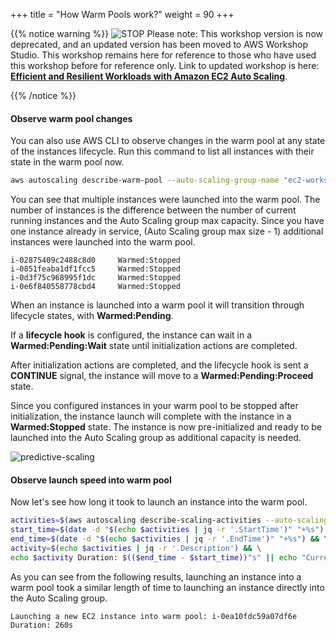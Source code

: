 +++
title = "How Warm Pools work?"
weight = 90
+++

{{% notice warning %}}
![STOP](../images/stop_small.png)
Please note: This workshop version is now deprecated, and an updated version has been moved to AWS Workshop Studio. This workshop remains here for reference to those who have used this workshop before for reference only. Link to updated workshop is here: **[Efficient and Resilient Workloads with Amazon EC2 Auto Scaling](https://catalog.us-east-1.prod.workshops.aws/workshops/20c57d32-162e-4ad5-86a6-dff1f8de4b3c/en-US)**.

{{% /notice %}}


#### Observe warm pool changes

You can also use AWS CLI to observe changes in the warm pool at any state of the instances lifecycle. Run this command to list all instances with their state in the warm pool now.

```bash
aws autoscaling describe-warm-pool --auto-scaling-group-name "ec2-workshop-asg" | jq -r '.Instances[]| "\(.InstanceId)\t\(.LifecycleState)"'
```

You can see that multiple instances were launched into the warm pool. The number of instances is the difference between the number of current running instances and the Auto Scaling group max capacity. Since you have one instance already in service, (Auto Scaling group max size - 1) additional instances were launched into the warm pool.

```
i-02875409c2488c8d0     Warmed:Stopped
i-0851feaba1df1fcc5     Warmed:Stopped
i-0d3f75c968995f1dc     Warmed:Stopped
i-0e6f840558778cbd4     Warmed:Stopped
```

When an instance is launched into a warm pool it will transition through lifecycle states, with **Warmed:Pending**.

If a **lifecycle hook** is configured, the instance can wait in a **Warmed:Pending:Wait** state until initialization actions are completed.

After initialization actions are completed, and the lifecycle hook is sent a **CONTINUE** signal, the instance will move to a **Warmed:Pending:Proceed** state.

Since you configured instances in your warm pool to be stopped after initialization, the instance launch will complete with the instance in a **Warmed:Stopped** state. The instance is now pre-initialized and ready to be launched into the Auto Scaling group as additional capacity is needed.

![predictive-scaling](/images/efficient-and-resilient-ec2-auto-scaling/warm-pools-scale-out-event-diagram.png)

#### Observe launch speed into warm pool

Now let's see how long it took to launch an instance into the warm pool.

```bash
activities=$(aws autoscaling describe-scaling-activities --auto-scaling-group-name "ec2-workshop-asg" | jq -r '.Activities[0]') && \
start_time=$(date -d "$(echo $activities | jq -r '.StartTime')" "+%s") && \
end_time=$(date -d "$(echo $activities | jq -r '.EndTime')" "+%s") && \
activity=$(echo $activities | jq -r '.Description') && \
echo $activity Duration: $(($end_time - $start_time))"s" || echo "Current activity is still in progress.."
```

As you can see from the following results, launching an instance into a warm pool took a similar length of time to launching an instance directly into the Auto Scaling group.

```
Launching a new EC2 instance into warm pool: i-0ea10fdc59a07df6e Duration: 260s
```
